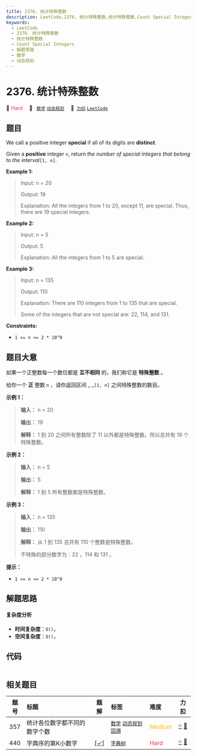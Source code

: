 ```yaml
---
title: 2376. 统计特殊整数
description: LeetCode,2376. 统计特殊整数,统计特殊整数,Count Special Integers,解题思路,数学,动态规划
keywords:
  - LeetCode
  - 2376. 统计特殊整数
  - 统计特殊整数
  - Count Special Integers
  - 解题思路
  - 数学
  - 动态规划
---
```


# 2376. 统计特殊整数

🔴 <font color=#ff334b>Hard</font>&emsp; 🔖&ensp; [`数学`](/tag/math.md) [`动态规划`](/tag/dynamic-programming.md)&emsp; 🔗&ensp;[`力扣`](https://leetcode.cn/problems/count-special-integers) [`LeetCode`](https://leetcode.com/problems/count-special-integers)

## 题目

We call a positive integer **special** if all of its digits are **distinct**.

Given a **positive** integer `n`, return _the number of special integers that
belong to the interval_`[1, n]`.



**Example 1:**

> Input: n = 20
> 
> Output: 19
> 
> Explanation: All the integers from 1 to 20, except 11, are special. Thus, there are 19 special integers.

**Example 2:**

> Input: n = 5
> 
> Output: 5
> 
> Explanation: All the integers from 1 to 5 are special.

**Example 3:**

> Input: n = 135
> 
> Output: 110
> 
> Explanation: There are 110 integers from 1 to 135 that are special.
> 
> Some of the integers that are not special are: 22, 114, and 131.



**Constraints:**

  * `1 <= n <= 2 * 10^9`


## 题目大意

如果一个正整数每一个数位都是 **互不相同**  的，我们称它是 **特殊整数** 。

给你一个 **正**  整数 `n` ，请你返回区间 _ _`[1, n]` 之间特殊整数的数目。



**示例 1：**

> 
> 
> 
> 
> 
> **输入：** n = 20
> 
> **输出：** 19
> 
> **解释：** 1 到 20 之间所有整数除了 11 以外都是特殊整数。所以总共有 19 个特殊整数。
> 
> 

**示例 2：**

> 
> 
> 
> 
> 
> **输入：** n = 5
> 
> **输出：** 5
> 
> **解释：** 1 到 5 所有整数都是特殊整数。
> 
> 

**示例 3：**

> 
> 
> 
> 
> 
> **输入：** n = 135
> 
> **输出：** 110
> 
> **解释：** 从 1 到 135 总共有 110 个整数是特殊整数。
> 
> 不特殊的部分数字为：22 ，114 和 131 。



**提示：**

  * `1 <= n <= 2 * 10^9`


## 解题思路

#### 复杂度分析

- **时间复杂度**：`O()`，
- **空间复杂度**：`O()`，

## 代码

```javascript

```

## 相关题目

<!-- prettier-ignore -->
| 题号 | 标题 | 题解 | 标签 | 难度 | 力扣 |
| :------: | :------ | :------: | :------ | :------ | :------: |
| 357 | 统计各位数字都不同的数字个数 |  |  [`数学`](/tag/math.md) [`动态规划`](/tag/dynamic-programming.md) [`回溯`](/tag/backtracking.md) | <font color=#ffb800>Medium</font> | [🀄️](https://leetcode.cn/problems/count-numbers-with-unique-digits) [🔗](https://leetcode.com/problems/count-numbers-with-unique-digits) |
| 440 | 字典序的第K小数字 | [[✓]](/problem/0440.md) |  [`字典树`](/tag/trie.md) | <font color=#ff334b>Hard</font> | [🀄️](https://leetcode.cn/problems/k-th-smallest-in-lexicographical-order) [🔗](https://leetcode.com/problems/k-th-smallest-in-lexicographical-order) |